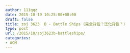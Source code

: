 ```yaml
---
author: 111qqz
date: 2015-10-19 10:25:00+00:00
draft: false
title: zoj 3623  B - Battle Ships (完全背包？泛化背包？)
type: post
url: /2015/10/zoj3623b-battleships/
categories:
- ACM
---
```


